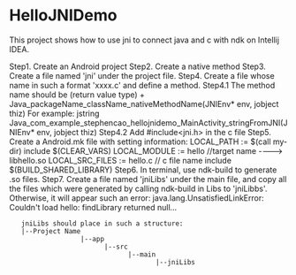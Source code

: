 # HelloJNIDemo

This project shows how to use jni to connect java and c with ndk on Intellij IDEA.

Step1. Create an Android project
Step2. Create a native method
Step3. Create a file named 'jni' under the project file.
Step4. Create a file whose name in such a format 'xxxx.c' and define a method.
Step4.1 The method name should be (return value type) + Java_packageName_className_nativeMethodName(JNIEnv* env, jobject thiz)
        For example: jstring Java_com_example_stephencao_hellojnidemo_MainActivity_stringFromJNI(JNIEnv* env, jobject thiz)
Step4.2 Add #include<jni.h> in the c file
Step5. Create a Android.mk file with setting information:
                  LOCAL_PATH := $(call my-dir)
                    include $(CLEAR_VARS)
                    LOCAL_MODULE    := hello    //target name ----> libhello.so
                    LOCAL_SRC_FILES := hello.c // c file name
                    include $(BUILD_SHARED_LIBRARY)
Step6. In terminal, use ndk-build to generate .so files.
Step7. Create a file named 'jniLibs' under the main file, and copy all the files which were generated by 
       calling ndk-build in Libs to 'jniLibbs'. Otherwise, it will appear such an error: java.lang.UnsatisfiedLinkError: 
       Couldn't load hello: findLibrary returned null...
       
       jniLibs should place in such a structure:
       |--Project Name
                      |--app
                            |--src
                                  |--main
                                         |--jniLibs
                                         
                                         
